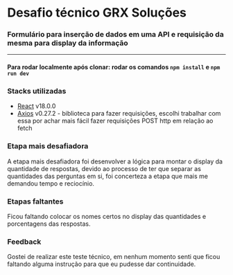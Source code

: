 # Desafio técnico GRX Soluções

### Formulário para inserção de dados em uma API e requisição da mesma para display da informação

---

#### Para rodar localmente após clonar: rodar os comandos `npm install` e `npm run dev`

### Stacks utilizadas

* [React](https://reactjs.org/) v18.0.0
* [Axios](https://www.npmjs.com/package/axios) v0.27.2 - biblioteca para fazer requisições, escolhi trabalhar com essa por achar mais fácil fazer requisições POST http em relação ao fetch

### Etapa mais desafiadora

A etapa mais desafiadora foi desenvolver a lógica para montar o display da quantidade de respostas, devido ao processo de ter que separar as quantidades das perguntas em si, foi concerteza a etapa que mais me demandou tempo e reciocínio.

### Etapas faltantes

Ficou faltando colocar os nomes certos no display das quantidades e porcentagens das respostas.

### Feedback

Gostei de realizar este teste técnico, em nenhum momento senti que ficou faltando alguma instrução para que eu pudesse dar continuidade.
